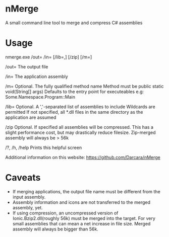 nMerge
======

A small command line tool to merge and compress C# assemblies

Usage
=====

nmerge.exe /out=<outputFile> /in=<application> [/lib=<library>,<library>] [/zip] [/m=<method>]

/out=<outputFile>   The output file

/in=<application>   The application assembly

/m=<method>         Optional.
                    The fully qualified method name
                    Method must be public static void(String[] args)
                    Defaults to the entry point for executeables
                    e.g: Some.Namespace.Program::Main

/lib=<library>      Optional.
                    A ','-separated list of assemblies to include
                    Wildcards are permitted
                    If not specified, all *.dll files in the same directory
                    as the application are assumed

/zip                Optional.
                    If specified all assemblies will be compressed.
                    This has a slight performance cost, but may drastically
                    reduce filesize. Zip-merged assembly will always be > 56k

/?, /h, /help       Prints this helpful screen

Additional information on this website:
	https://github.com/Darcara/nMerge
  
Caveats
=======

* If merging applications, the output file name must be different from the input assembly.
* Assembly information and icons are not transferred to the merged assembly, yet.
* If using compression, an uncompressed version of Ionic.Bzip2.dll(roughly 56k) must be merged into the target. For very small assemblies that can mean a net increase in file size. Merged assembly will always be bigger than 56k.  
 